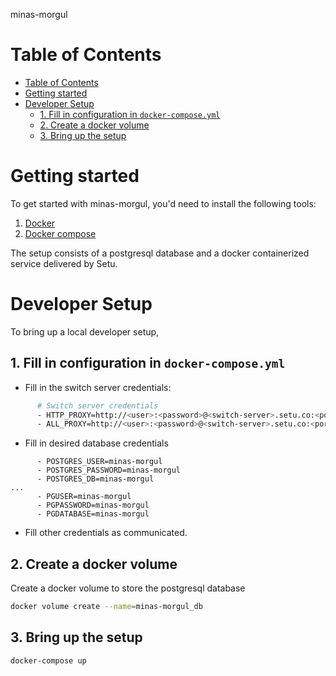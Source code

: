minas-morgul

<!-- START doctoc generated TOC please keep comment here to allow auto update -->
<!-- DON'T EDIT THIS SECTION, INSTEAD RE-RUN doctoc TO UPDATE -->
# Table of Contents

- [Table of Contents](#table-of-contents)
- [Getting started](#getting-started)
- [Developer Setup](#developer-setup)
  - [1. Fill in configuration in `docker-compose.yml`](#1-fill-in-configuration-in-docker-composeyml)
  - [2. Create a docker volume](#2-create-a-docker-volume)
  - [3. Bring up the setup](#3-bring-up-the-setup)

<!-- END doctoc generated TOC please keep comment here to allow auto update -->

# Getting started

To get started with minas-morgul, you'd need to install the following tools:

1. [Docker](https://docs.docker.com/get-docker/)
2. [Docker compose](https://docs.docker.com/compose/install/)

The setup consists of a postgresql database and a docker containerized service delivered by Setu.

# Developer Setup

To bring up a local developer setup,

## 1. Fill in configuration in `docker-compose.yml`

- Fill in the switch server credentials:

```bash
      # Switch server credentials
      - HTTP_PROXY=http://<user>:<password>@<switch-server>.setu.co:<port>
      - ALL_PROXY=http://<user>:<password>@<switch-server>.setu.co:<port>
```

- Fill in desired database credentials

```
      - POSTGRES_USER=minas-morgul
      - POSTGRES_PASSWORD=minas-morgul
      - POSTGRES_DB=minas-morgul
...
      - PGUSER=minas-morgul
      - PGPASSWORD=minas-morgul
      - PGDATABASE=minas-morgul
```

- Fill other credentials as communicated.

## 2. Create a docker volume

Create a docker volume to store the postgresql database

```bash
docker volume create --name=minas-morgul_db
```

## 3. Bring up the setup

```bash
docker-compose up
```
